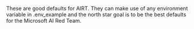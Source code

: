 These are good defaults for AIRT. They can make use of any environment variable in .env_example and the north star goal is to be the best defaults for the Microsoft AI Red Team.
